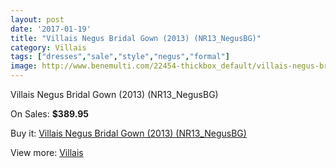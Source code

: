 ```yaml
---
layout: post
date: '2017-01-19'
title: "Villais Negus Bridal Gown (2013) (NR13_NegusBG)"
category: Villais
tags: ["dresses","sale","style","negus","formal"]
image: http://www.benemulti.com/22454-thickbox_default/villais-negus-bridal-gown-2013-nr13negusbg.jpg
---
```

Villais Negus Bridal Gown (2013) (NR13_NegusBG)

On Sales: **$389.95**
<a href="https://www.benemulti.com/en/villais/8478-villais-negus-bridal-gown-2013-nr13negusbg.html"><amp-img layout="responsive" width="600" height="600" src="//www.benemulti.com/22454-thickbox_default/villais-negus-bridal-gown-2013-nr13negusbg.jpg" alt="Villais Negus Bridal Gown (2013) (NR13_NegusBG) 0" /></a>
<a href="https://www.benemulti.com/en/villais/8478-villais-negus-bridal-gown-2013-nr13negusbg.html"><amp-img layout="responsive" width="600" height="600" src="//www.benemulti.com/22456-thickbox_default/villais-negus-bridal-gown-2013-nr13negusbg.jpg" alt="Villais Negus Bridal Gown (2013) (NR13_NegusBG) 1" /></a>
<a href="https://www.benemulti.com/en/villais/8478-villais-negus-bridal-gown-2013-nr13negusbg.html"><amp-img layout="responsive" width="600" height="600" src="//www.benemulti.com/22455-thickbox_default/villais-negus-bridal-gown-2013-nr13negusbg.jpg" alt="Villais Negus Bridal Gown (2013) (NR13_NegusBG) 2" /></a>

Buy it: [Villais Negus Bridal Gown (2013) (NR13_NegusBG)](https://www.benemulti.com/en/villais/8478-villais-negus-bridal-gown-2013-nr13negusbg.html "Villais Negus Bridal Gown (2013) (NR13_NegusBG)")

View more: [Villais](https://www.benemulti.com/en/71-villais "Villais")